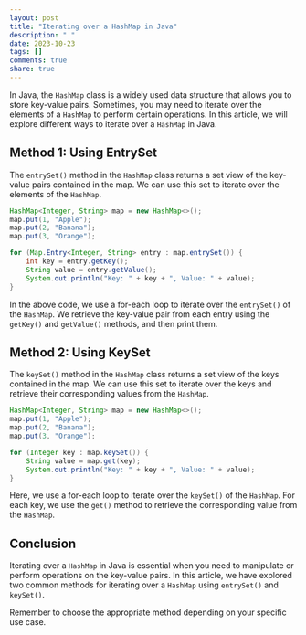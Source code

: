 ```yaml
---
layout: post
title: "Iterating over a HashMap in Java"
description: " "
date: 2023-10-23
tags: []
comments: true
share: true
---
```


In Java, the `HashMap` class is a widely used data structure that allows you to store key-value pairs. Sometimes, you may need to iterate over the elements of a `HashMap` to perform certain operations. In this article, we will explore different ways to iterate over a `HashMap` in Java.

## Method 1: Using EntrySet

The `entrySet()` method in the `HashMap` class returns a set view of the key-value pairs contained in the map. We can use this set to iterate over the elements of the `HashMap`.

```java
HashMap<Integer, String> map = new HashMap<>();
map.put(1, "Apple");
map.put(2, "Banana");
map.put(3, "Orange");

for (Map.Entry<Integer, String> entry : map.entrySet()) {
    int key = entry.getKey();
    String value = entry.getValue();
    System.out.println("Key: " + key + ", Value: " + value);
}
```

In the above code, we use a for-each loop to iterate over the `entrySet()` of the `HashMap`. We retrieve the key-value pair from each entry using the `getKey()` and `getValue()` methods, and then print them.

## Method 2: Using KeySet

The `keySet()` method in the `HashMap` class returns a set view of the keys contained in the map. We can use this set to iterate over the keys and retrieve their corresponding values from the `HashMap`.

```java
HashMap<Integer, String> map = new HashMap<>();
map.put(1, "Apple");
map.put(2, "Banana");
map.put(3, "Orange");

for (Integer key : map.keySet()) {
    String value = map.get(key);
    System.out.println("Key: " + key + ", Value: " + value);
}
```

Here, we use a for-each loop to iterate over the `keySet()` of the `HashMap`. For each key, we use the `get()` method to retrieve the corresponding value from the `HashMap`.

## Conclusion

Iterating over a `HashMap` in Java is essential when you need to manipulate or perform operations on the key-value pairs. In this article, we have explored two common methods for iterating over a `HashMap` using `entrySet()` and `keySet()`.

Remember to choose the appropriate method depending on your specific use case.